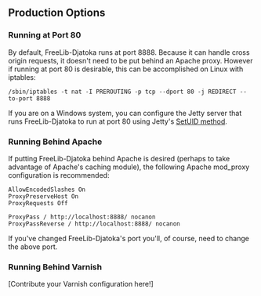 ## Production Options

### Running at Port 80

By default, FreeLib-Djatoka runs at port 8888.  Because it can handle cross origin requests, it doesn't need to be put behind an Apache proxy.  However if running at port 80 is desirable, this can be accomplished on Linux with iptables:

    /sbin/iptables -t nat -I PREROUTING -p tcp --dport 80 -j REDIRECT --to-port 8888

If you are on a Windows system, you can configure the Jetty server that runs FreeLib-Djatoka to run at port 80 using Jetty's [SetUID method](http://www.eclipse.org/jetty/documentation/current/setting-port80-access.html#configuring-jetty-setuid-feature).

### Running Behind Apache

If putting FreeLib-Djatoka behind Apache is desired (perhaps to take advantage of Apache's caching module), the following Apache mod_proxy configuration is recommended:

    AllowEncodedSlashes On
    ProxyPreserveHost On
    ProxyRequests Off
    
    ProxyPass / http://localhost:8888/ nocanon
    ProxyPassReverse / http://localhost:8888/ nocanon

If you've changed FreeLib-Djatoka's port you'll, of course, need to change the above port.

### Running Behind Varnish

[Contribute your Varnish configuration here!]